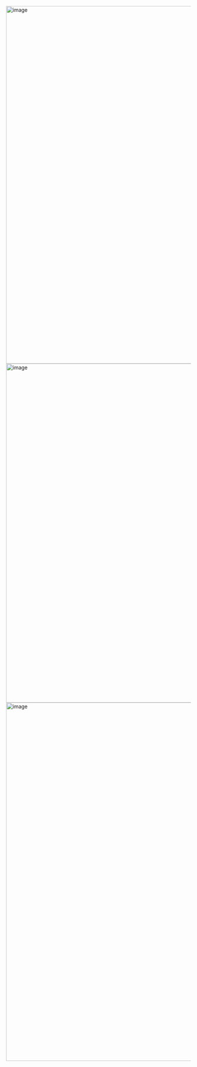 <img width="1919" height="976" alt="image" src="https://github.com/user-attachments/assets/fd73893c-a07b-40f7-8941-2f115d0abf80" />
<img width="1919" height="925" alt="image" src="https://github.com/user-attachments/assets/5d7d2ebf-ae8b-4bf6-b374-a1587a8598c9" />
<img width="1919" height="978" alt="image" src="https://github.com/user-attachments/assets/04c0a654-d96a-4d43-8e68-9fe79cf1e64a" />
